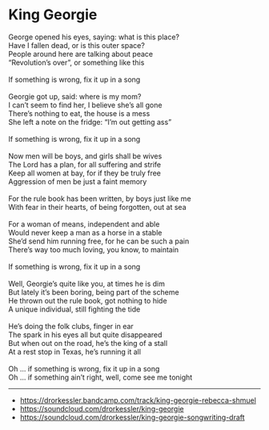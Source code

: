 # King Georgie

George opened his eyes, saying: what is this place?\
Have I fallen dead, or is this outer space?\
People around here are talking about peace\
“Revolution’s over”, or something like this\
\
If something is wrong, fix it up in a song\
\
Georgie got up, said: where is my mom?\
I can’t seem to find her, I believe she’s all gone\
There’s nothing to eat, the house is a mess\
She left a note on the fridge: “I’m out getting ass”\
\
If something is wrong, fix it up in a song\
\
Now men will be boys, and girls shall be wives\
The Lord has a plan, for all suffering and strife\
Keep all women at bay, for if they be truly free\
Aggression of men be just a faint memory\
\
For the rule book has been written, by boys just like me\
With fear in their hearts, of being forgotten, out at sea\
\
For a woman of means, independent and able\
Would never keep a man as a horse in a stable\
She’d send him running free, for he can be such a pain\
There’s way too much loving, you know, to maintain\
\
If something is wrong, fix it up in a song\
\
Well, Georgie’s quite like you, at times he is dim\
But lately it’s been boring, being part of the scheme\
He thrown out the rule book, got nothing to hide\
A unique individual, still fighting the tide\
\
He’s doing the folk clubs, finger in ear\
The spark in his eyes all but quite disappeared\
But when out on the road, he’s the king of a stall\
At a rest stop in Texas, he’s running it all\
\
Oh ... if something is wrong, fix it up in a song\
Oh ... if something ain’t right, well, come see me tonight

---
- https://drorkessler.bandcamp.com/track/king-georgie-rebecca-shmuel
- https://soundcloud.com/drorkessler/king-georgie
- https://soundcloud.com/drorkessler/king-georgie-songwriting-draft
